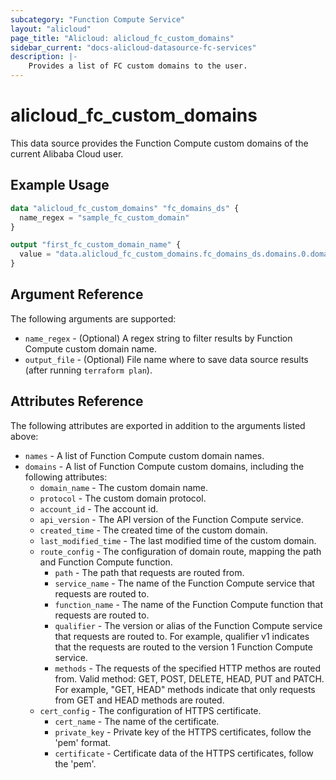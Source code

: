 ```yaml
---
subcategory: "Function Compute Service"
layout: "alicloud"
page_title: "Alicloud: alicloud_fc_custom_domains"
sidebar_current: "docs-alicloud-datasource-fc-services"
description: |-
    Provides a list of FC custom domains to the user.
---
```


# alicloud\_fc_custom_domains

This data source provides the Function Compute custom domains of the current Alibaba Cloud user.

## Example Usage

```terraform
data "alicloud_fc_custom_domains" "fc_domains_ds" {
  name_regex = "sample_fc_custom_domain"
}

output "first_fc_custom_domain_name" {
  value = "data.alicloud_fc_custom_domains.fc_domains_ds.domains.0.domain_name"
}
```

## Argument Reference

The following arguments are supported:

* `name_regex` - (Optional) A regex string to filter results by Function Compute custom domain name.
* `output_file` - (Optional) File name where to save data source results (after running `terraform plan`).

## Attributes Reference

The following attributes are exported in addition to the arguments listed above:

* `names` - A list of Function Compute custom domain names.
* `domains` - A list of Function Compute custom domains, including the following attributes:
  * `domain_name` - The custom domain name.
  * `protocol` - The custom domain protocol.
  * `account_id` - The account id.
  * `api_version` - The API version of the Function Compute service.
  * `created_time` - The created time of the custom domain.
  * `last_modified_time` - The last modified time of the custom domain.
  * `route_config` - The configuration of domain route, mapping the path and Function Compute function.
    * `path` - The path that requests are routed from.
    * `service_name` - The name of the Function Compute service that requests are routed to. 
    * `function_name` - The name of the Function Compute function that requests are routed to.
    * `qualifier` - The version or alias of the Function Compute service that requests are routed to. For example, qualifier v1 indicates that the requests are routed to the version 1 Function Compute service.
    * `methods` - The requests of the specified HTTP methos are routed from. Valid method: GET, POST, DELETE, HEAD, PUT and PATCH. For example, "GET, HEAD" methods indicate that only requests from GET and HEAD methods are routed.
  * `cert_config` - The configuration of HTTPS certificate.
    * `cert_name` - The name of the certificate.
    * `private_key` - Private key of the HTTPS certificates, follow the 'pem' format.
    * `certificate` - Certificate data of the HTTPS certificates, follow the 'pem'.
      